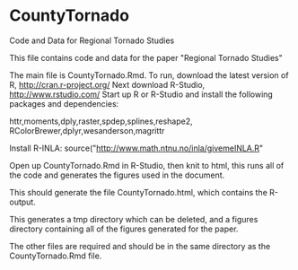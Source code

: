 # CountyTornado
Code and Data for Regional Tornado Studies

This file contains code and data for the paper "Regional Tornado Studies"

The main file is CountyTornado.Rmd. 
To run, download the latest version of R, http://cran.r-project.org/ 
Next download R-Studio, http://www.rstudio.com/
Start up R or R-Studio and install the following packages and dependencies:

httr,moments,dply,raster,spdep,splines,reshape2,
RColorBrewer,dplyr,wesanderson,magrittr

Install R-INLA:
source("http://www.math.ntnu.no/inla/givemeINLA.R" 

Open up CountyTornado.Rmd in R-Studio, then knit to html, this runs all of the code and generates the figures used in the document.


This should generate the file CountyTornado.html, which contains the R-output.

This generates a tmp directory which can be deleted, and a figures directory containing all of the figures generated for the paper.

The other files are required and should be in the same directory as the CountyTornado.Rmd file.
